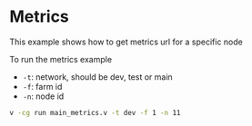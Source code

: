 # Metrics

This example shows how to get metrics url for a specific node

To run the metrics example

- `-t`: network, should be dev, test or main
- `-f`: farm id
- `-n`: node id

```sh
v -cg run main_metrics.v -t dev -f 1 -n 11
```
